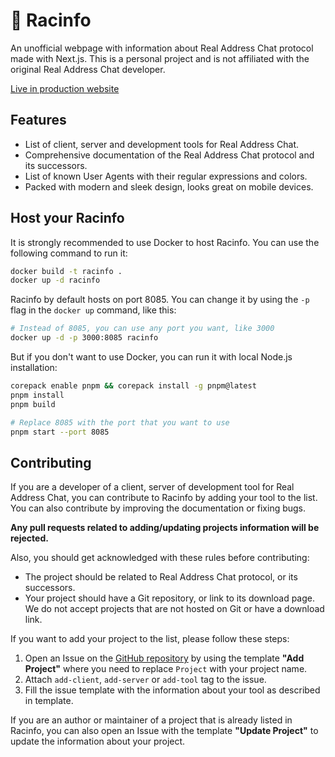 # 🍵 Racinfo

An unofficial webpage with information about Real Address Chat protocol made with Next.js.
This is a personal project and is not affiliated with the original Real Address Chat developer.

[Live in production website](https://racinfo.kostyazero.com)

## Features

- List of client, server and development tools for Real Address Chat.
- Comprehensive documentation of the Real Address Chat protocol and its successors.
- List of known User Agents with their regular expressions and colors.
- Packed with modern and sleek design, looks great on mobile devices.

## Host your Racinfo

It is strongly recommended to use Docker to host Racinfo. You can use the following command to run it:

```bash
docker build -t racinfo .
docker up -d racinfo
```

Racinfo by default hosts on port 8085. You can change it by using the `-p` flag in the `docker up` command, like this:

```bash
# Instead of 8085, you can use any port you want, like 3000
docker up -d -p 3000:8085 racinfo
```

But if you don't want to use Docker, you can run it with local Node.js installation:

```bash
corepack enable pnpm && corepack install -g pnpm@latest
pnpm install 
pnpm build

# Replace 8085 with the port that you want to use
pnpm start --port 8085
```

## Contributing

If you are a developer of a client, server of development tool for Real Address Chat, you can contribute to Racinfo by adding your tool to the list. 
You can also contribute by improving the documentation or fixing bugs.

**Any pull requests related to adding/updating projects information will be rejected.**

Also, you should get acknowledged with these rules before contributing:

- The project should be related to Real Address Chat protocol, or its successors.
- Your project should have a Git repository, or link to its download page. We do not accept projects that are not hosted on Git or have a download link.

If you want to add your project to the list, please follow these steps:

1. Open an Issue on the [GitHub repository](https://github.com/kostya-zero/racinfo) by using the template **"Add Project"** where you need to replace `Project` with your project name.
2. Attach `add-client`, `add-server` or `add-tool` tag to the issue.
3. Fill the issue template with the information about your tool as described in template.

If you are an author or maintainer of a project that is already listed in Racinfo, you can also open an Issue with the template **"Update Project"** to update the information about your project.
